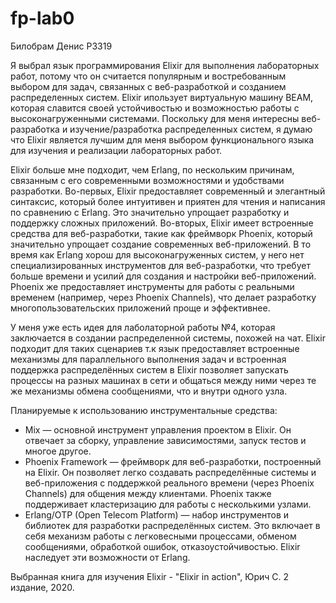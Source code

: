 # fp-lab0

Билобрам Денис P3319

Я выбрал язык программирования Elixir для выполнения лабораторных работ, потому что он считается популярным и востребованным выбором для задач, связанных с веб-разработкой и созданием распределенных систем. Elixir ипользует виртуальную машину BEAM, которая славится своей устойчивостью и возможностью работы с высоконагруженными системами. Поскольку для меня интересны веб-разработка и изучение/разработка распределенных систем, я думаю что Elixir является лучшим для меня выбором функционального языка для изучения и реализации лабораторных работ.

Elixir больше мне подходит, чем Erlang, по нескольким причинам, связанным с его современными возможностями и удобствами разработки.
Во-первых, Elixir предоставляет современный и элегантный синтаксис, который более интуитивен и приятен для чтения и написания по сравнению с Erlang. Это значительно упрощает разработку и поддержку сложных приложений.
Во-вторых, Elixir имеет встроенные средства для веб-разработки, такие как фреймворк Phoenix, который значительно упрощает создание современных веб-приложений. В то время как Erlang хорош для высоконагруженных систем, у него нет специализированных инструментов для веб-разработки, что требует больше времени и усилий для создания и настройки веб-приложений. Phoenix же предоставляет инструменты для работы с реальными временем (например, через Phoenix Channels), что делает разработку многопользовательских приложений проще и эффективнее.

У меня уже есть идея для лаболаторной работы №4, которая заключается в создании распределенной системы, похожей на чат. Elixir подходит для таких сценариев т.к язык предоставляет встроенные механизмы для параллельного выполнения задач и встроенная поддержка распределённых систем в Elixir позволяет запускать процессы на разных машинах в сети и общаться между ними через те же механизмы обмена сообщениями, что и внутри одного узла.

Планируемые к использованию инструментальные средства:
* Mix — основной инструмент управления проектом в Elixir. Он отвечает за сборку, управление зависимостями, запуск тестов и многое другое.
* Phoenix Framework — фреймворк для веб-разработки, построенный на Elixir. Он позволяет легко создавать распределённые системы и веб-приложения с поддержкой реального времени (через Phoenix Channels) для общения между клиентами. Phoenix также поддерживает кластеризацию для работы с несколькими узлами.
* Erlang/OTP (Open Telecom Platform) — набор инструментов и библиотек для разработки распределённых систем. Это включает в себя механизм работы с легковесными процессами, обменом сообщениями, обработкой ошибок, отказоустойчивостью. Elixir наследует эти возможности от Erlang.

Выбранная книга для изучения Elixir - "Elixir in action", Юрич С. 2 издание, 2020.